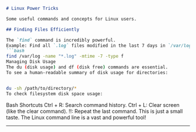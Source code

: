 ```markdown
# Linux Power Tricks

Some useful commands and concepts for Linux users.

## Finding Files Efficiently

The `find` command is incredibly powerful.
Example: Find all `.log` files modified in the last 7 days in `/var/log`.
```bash
find /var/log -name "*.log" -mtime -7 -type f
Managing Disk Usage
The du (disk usage) and df (disk free) commands are essential.
To see a human-readable summary of disk usage for directories:
```
```bash

du -sh /path/to/directory/*
To check filesystem disk space usage:
```

Bash Shortcuts
Ctrl + R: Search command history.
Ctrl + L: Clear screen (like the clear command).
!!: Repeat the last command.
This is just a small taste. The Linux command line is a vast and powerful tool!


---
